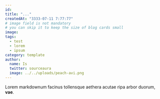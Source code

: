 ```yaml
---
id:
title: "..."
createdAt: "3333-07-11 7:77:77"
# image field is not mandatory
# you can skip it to keep the size of blog cards small
image:
tags:
  - test
  - lorem
  - ipsum
category: template
author:
  name: Is
  twitter: sourceaura
  image: ../../uploads/peach-avi.png
---
```


Lorem markdownum facinus tollensque aethera acutae ripa arbor duorum, **vae**.
